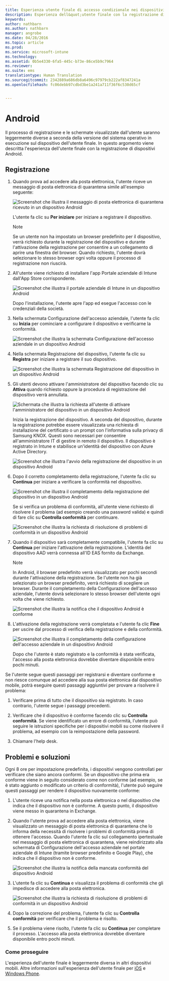 ```yaml
---
title: Esperienza utente finale di accesso condizionale nei dispositivi Android
description: Esperienza dell&quot;utente finale con la registrazione di un dispositivo Android.
keywords: 
author: nathbarn
ms.author: nathbarn
manager: angrobe
ms.date: 04/28/2016
ms.topic: article
ms.prod: 
ms.service: microsoft-intune
ms.technology: 
ms.assetid: 0b5e4330-6fa5-445c-b73e-86ce5b9c7964
ms.reviewer: 
ms.suite: ems
translationtype: Human Translation
ms.sourcegitcommit: 2342889a686db8a6496c97979cb222af8347241a
ms.openlocfilehash: fc06debb97cdbd3be1a241a711f36f6c530d65cf


---
```


# <a name="android"></a>Android

Il processo di registrazione e le schermate visualizzate dall'utente saranno leggermente diverse a seconda della versione del sistema operativo in esecuzione sul dispositivo dell'utente finale. In questo argomento viene descritta l'esperienza dell'utente finale con la registrazione di dispositivi Android.

## <a name="enrolling"></a>Registrazione

1.  Quando prova ad accedere alla posta elettronica, l'utente riceve un messaggio di posta elettronica di quarantena simile all'esempio seguente:

    ![Screenshot che illustra il messaggio di posta elettronica di quarantena ricevuto in un dispositivo Android](./media/ProtectEmail/EUX-Android-quarantine-Email.png)

    L'utente fa clic su **Per iniziare** per iniziare a registrare il dispositivo.

    > [!NOTE]
    > Se un utente non ha impostato un browser predefinito per il dispositivo, verrà richiesto durante la registrazione del dispositivo e durante l'attivazione della registrazione per consentire a un collegamento di aprire una finestra del browser. Quando richiesto, l'utente dovrà selezionare lo stesso browser ogni volta oppure il processo di registrazione non riuscirà.

2.  All'utente viene richiesto di installare l'app Portale aziendale di Intune dall'App Store corrispondente.

    ![Screenshot che illustra il portale aziendale di Intune in un dispositivo Android](./media/ProtectEmail/EUX-Android-Portal.png)

    Dopo l'installazione, l'utente apre l'app ed esegue l'accesso con le credenziali della società.

3.  Nella schermata Configurazione dell'accesso aziendale, l'utente fa clic su **Inizia** per cominciare a configurare il dispositivo e verificarne la conformità.

    ![Screenshot che illustra la schermata Configurazione dell'accesso aziendale in un dispositivo Android](./media/ProtectEmail/EUX-Android-company-Access-Setup.PNG)

4.  Nella schermata Registrazione del dispositivo, l'utente fa clic su **Registra** per iniziare a registrare il suo dispositivo.

    ![Screenshot che illustra la schermata Registrazione del dispositivo in un dispositivo Android](./media/ProtectEmail/EUX-Android-device-Enroll.png)

5.  Gli utenti devono attivare l'amministratore del dispositivo facendo clic su **Attiva** quando richiesto oppure la procedura di registrazione del dispositivo verrà annullata.

    ![Schermata che illustra la richiesta all'utente di attivare l'amministratore del dispositivo in un dispositivo Android](./media/ProtectEmail/EUX-Android-activate-DeviceAdmin.PNG)

    Inizia la registrazione del dispositivo. A seconda del dispositivo, durante la registrazione potrebbe essere visualizzata una richiesta di installazione del certificato o un prompt con l'informativa sulla privacy di Samsung KNOX. Questi sono necessari per consentire all'amministratore IT di gestire in remoto il dispositivo. Il dispositivo è registrato in Intune e stabilisce un'identità del dispositivo con Azure Active Directory.

    ![Screenshot che illustra l'avvio della registrazione del dispositivo in un dispositivo Android](./media/ProtectEmail/EUX-Android-enrolling-Device.png)

6.  Dopo il corretto completamento della registrazione, l'utente fa clic su **Continua** per iniziare a verificare la conformità nel dispositivo.

    ![Screenshot che illustra il completamento della registrazione del dispositivo in un dispositivo Android](./media/ProtectEmail/EUX-Android-enroll-Success.png)

    Se si verifica un problema di conformità, all'utente viene richiesto di risolvere il problema (ad esempio creando una password valida) e quindi di fare clic su **Controlla conformità** per continuare.

    ![Screenshot che illustra la richiesta di risoluzione di problemi di conformità in un dispositivo Android](./media/ProtectEmail/EUX-Android-resolve-Compliance-Issues.png)

7.  Quando il dispositivo sarà completamente compatibile, l'utente fa clic su **Continua** per iniziare l'attivazione della registrazione. L'identità del dispositivo AAD verrà connessa all'ID EAS fornito da Exchange.

    > [!NOTE]
    > In Android, il browser predefinito verrà visualizzato per pochi secondi durante l'attivazione della registrazione. Se l'utente non ha già selezionato un browser predefinito, verrà richiesto di scegliere un browser. Durante il completamento della Configurazione dell'accesso aziendale, l'utente dovrà selezionare lo stesso browser dell'utente ogni volta che viene richiesto.

    ![Screenshot che illustra la notifica che il dispositivo Android è conforme](./media/ProtectEmail/EUX-Android-compliance-Successful.PNG)

8.  L'attivazione della registrazione verrà completata e l'utente fa clic **Fine** per uscire dal processo di verifica della registrazione e della conformità.

    ![Screenshot che illustra il completamento della configurazione dell'accesso aziendale in un dispositivo Android](./media/ProtectEmail/EUX-Android-all-Successful2.PNG)

    Dopo che l'utente è stato registrato e la conformità è stata verificata, l'accesso alla posta elettronica dovrebbe diventare disponibile entro pochi minuti.

Se l'utente segue questi passaggi per registrarsi e diventare conforme e non riesce comunque ad accedere alla sua posta elettronica dal dispositivo mobile, potrà eseguire questi passaggi aggiuntivi per provare a risolvere il problema:

1.  Verificare prima di tutto che il dispositivo sia registrato. In caso contrario, l'utente segue i passaggi precedenti.

2.  Verificare che il dispositivo è conforme facendo clic su **Controlla conformità**. Se viene identificato un errore di conformità, l'utente può seguire le istruzioni specifiche per i dispositivi mobili su come risolvere il problema, ad esempio con la reimpostazione della password.

3.  Chiamare l'help desk.

## <a name="issues-and-solutions"></a>Problemi e soluzioni
Ogni 8 ore per impostazione predefinita, i dispositivi vengono controllati per verificare che siano ancora conformi. Se un dispositivo che prima era conforme viene in seguito considerato come non conforme (ad esempio, se è stato aggiunto o modificato un criterio di conformità), l'utente può seguire questi passaggi per rendere il dispositivo nuovamente conforme:

1.  L'utente riceve una notifica nella posta elettronica o nel dispositivo che indica che il dispositivo non è conforme. A questo punto, il dispositivo viene messo in quarantena in Exchange.

2.  Quando l'utente prova ad accedere alla posta elettronica, viene visualizzato un messaggio di posta elettronica di quarantena che lo informa della necessità di risolvere i problemi di conformità prima di ottenere l'accesso. Quando l'utente fa clic sul collegamento ipertestuale nel messaggio di posta elettronica di quarantena, viene reindirizzato alla schermata di Configurazione dell'accesso aziendale nel portale aziendale di Intune (tramite browser predefinito e Google Play), che indica che il dispositivo non è conforme.

    ![Screenshot che illustra la notifica della mancata conformità del dispositivo Android](./media/ProtectEmail/EUX-Android-outOfCompliance.png)

3.  L'utente fa clic su **Continua** e visualizza il problema di conformità che gli impedisce di accedere alla posta elettronica.

    ![Screenshot che illustra la richiesta di risoluzione di problemi di conformità in un dispositivo Android](./media/ProtectEmail/EUX-Android-resolve-Compliance-Issues.png)

4.  Dopo la correzione del problema, l'utente fa clic su **Controlla conformità** per verificare che il problema è risolto.

5.  Se il problema viene risolto, l'utente fa clic su **Continua** per completare il processo. L'accesso alla posta elettronica dovrebbe diventare disponibile entro pochi minuti.

### <a name="where-to-go-from-here"></a>Come proseguire
L'esperienza dell'utente finale è leggermente diversa in altri dispositivi mobili. Altre informazioni sull'esperienza dell'utente finale per [iOS](end-user-experience-conditional-access-ios.md) e [Windows Phone](end-user-experience-conditional-access-winphone.md).



<!--HONumber=Jan17_HO1-->


